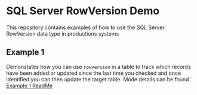 # SQL Server RowVersion Demo

This repository contains examples of how to use the SQL Server RowVersion data type in productions systems

## Example 1

Demonstates how you can use `rowversion` in a table to track which records have been added or updated since the last time you checked and once identified you can then update the target table. Mode details can be found [Example 1 ReadMe](https://github.com/Chris-Wolfgang/Sql-RowVersionDemo/blob/main/example/example-01-using-sql-scipts-to-update-table/ReadMe.md)


